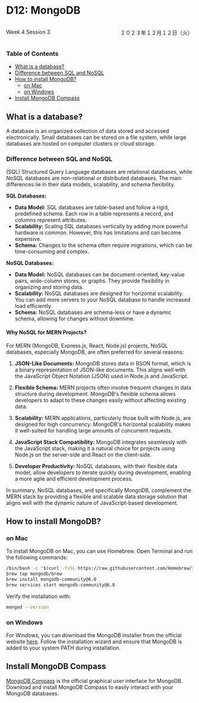 # D12: MongoDB

<div style="display: flex; justify-content: space-between;">
    <p>Week 4 Session 3</p>
    <p>２０２３年１２月１２日（火）</p>
</div>

### Table of Contents
- [What is a database?](#what-is-a-database)
- [Difference between SQL and NoSQL](#difference-between-sql-and-nosql)
- [How to install MongoDB?](#how-to-install-mongodb)
  - [on Mac](#on-mac)
  - [on Windows](#on-windows)
- [Install MongoDB Compass](#install-mongodb-compass)


## What is a database?
A database is an organized collection of data stored and accessed electronically. Small databases can be stored on a file system, while large databases are hosted on computer clusters or cloud storage.

### Difference between SQL and NoSQL

(SQL) Structured Query Language databases are relational databases, while NoSQL databases are non-relational or distributed databases. The main differences lie in their data models, scalability, and schema flexibility.

**SQL Databases:**
- **Data Model:** SQL databases are table-based and follow a rigid, predefined schema. Each row in a table represents a record, and columns represent attributes.
- **Scalability:** Scaling SQL databases vertically by adding more powerful hardware is common. However, this has limitations and can become expensive.
- **Schema:** Changes to the schema often require migrations, which can be time-consuming and complex.

**NoSQL Databases:**
- **Data Model:** NoSQL databases can be document-oriented, key-value pairs, wide-column stores, or graphs. They provide flexibility in organizing and storing data.
- **Scalability:** NoSQL databases are designed for horizontal scalability. You can add more servers to your NoSQL database to handle increased load efficiently.
- **Schema:** NoSQL databases are schema-less or have a dynamic schema, allowing for changes without downtime.

#### Why NoSQL for MERN Projects?
For MERN (MongoDB, Express.js, React, Node.js) projects, NoSQL databases, especially MongoDB, are often preferred for several reasons:

1. **JSON-Like Documents:** MongoDB stores data in BSON format, which is a binary representation of JSON-like documents. This aligns well with the JavaScript Object Notation (JSON) used in Node.js and JavaScript.

2. **Flexible Schema:** MERN projects often involve frequent changes in data structure during development. MongoDB's flexible schema allows developers to adapt to these changes easily without affecting existing data.

3. **Scalability:** MERN applications, particularly those built with Node.js, are designed for high concurrency. MongoDB's horizontal scalability makes it well-suited for handling large amounts of concurrent requests.

4. **JavaScript Stack Compatibility:** MongoDB integrates seamlessly with the JavaScript stack, making it a natural choice for projects using Node.js on the server-side and React on the client-side.

5. **Developer Productivity:** NoSQL databases, with their flexible data model, allow developers to iterate quickly during development, enabling a more agile and efficient development process.

In summary, NoSQL databases, and specifically MongoDB, complement the MERN stack by providing a flexible and scalable data storage solution that aligns well with the dynamic nature of JavaScript-based development.


## How to install MongoDB?

### on Mac
To install MongoDB on Mac, you can use Homebrew. Open Terminal and run the following commands:
```bash
/bin/bash -c "$(curl -fsSL https://raw.githubusercontent.com/Homebrew/install/HEAD/install.sh)"
brew tap mongodb/brew
brew install mongodb-community@6.0
brew services start mongodb-community@6.0
```
Verify the installation with:
```bash
mongod --version
```

### on Windows
For Windows, you can download the MongoDB installer from the official website [here](https://www.mongodb.com/try/download/community). Follow the installation wizard and ensure that MongoDB is added to your system PATH during installation.

## Install MongoDB Compass
[MongoDB Compass](https://www.mongodb.com/try/download/compass) is the official graphical user interface for MongoDB. Download and install MongoDB Compass to easily interact with your MongoDB databases.

